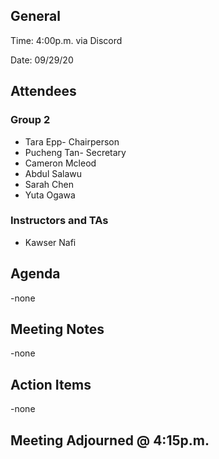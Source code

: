 ## General

Time: 4:00p.m. via Discord

Date: 09/29/20

## Attendees
### Group 2
* Tara Epp- Chairperson
* Pucheng Tan- Secretary
* Cameron Mcleod
* Abdul Salawu 
* Sarah Chen
* Yuta Ogawa

### Instructors and TAs
* Kawser Nafi

## Agenda 
-none

## Meeting Notes
-none

## Action Items
-none

## Meeting Adjourned @ 4:15p.m.

